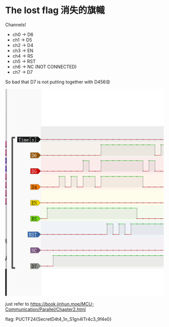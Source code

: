 # The lost flag 消失的旗幟

Channels!

- ch0 -> D6
- ch1 -> D5
- ch2 -> D4
- ch3 -> EN
- ch4 -> RS
- ch5 -> RST
- ch6 -> NC (NOT CONNECTED)
- ch7 -> D7

So bad that D7 is not putting together with D456😡

![](./img/1.png)

just refer to
https://book.jinhun.moe/MCU-Communication/Parallel/Chapter2.html

flag: PUCTF24{SecretD4t4_1n_S1gn4lTr4c3_9f4e0}